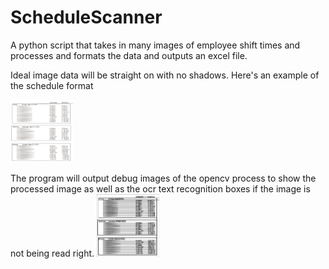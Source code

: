 # ScheduleScanner

A python script that takes in many images of employee shift times and processes and formats the data and outputs an excel file.

Ideal image data will be straight on with no shadows. Here's an example of the schedule format

<img src="example.jpg" width="100" height="100">

The program will output debug images of the opencv process to show the processed image as well as the ocr text recognition boxes if the image is not being read right.
<img src="exampledebug.jpg" width="100" height="100">
